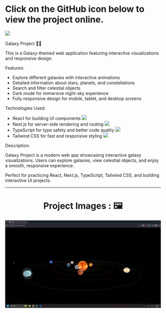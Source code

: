 <div>
  <h1>Click on the GitHub icon below to view the project online.</h1>
  <a href="https://hamiparsa.github.io/Galaxy/">
    <img src="https://img.shields.io/badge/github-%23121011.svg?style=for-the-badge&logo=github&logoColor=white"/>
  </a>
</div>

Galaxy Project 🌌✨

This is a Galaxy-themed web application featuring interactive visualizations and responsive design.

Features:
<ul>
  <li>
    Explore different galaxies with interactive animations
  </li>
  <li>
    Detailed information about stars, planets, and constellations
  </li>
  <li>
    Search and filter celestial objects
  </li>
  <li>
    Dark mode for immersive night-sky experience
  </li>
  <li>
    Fully responsive design for mobile, tablet, and desktop screens
  </li>
</ul>

Technologies Used:

<ul>
  <li>
    React for building UI components 
    <img width='20px' src='https://skillicons.dev/icons?i=react'>
  </li>
  <li>
    Next.js for server-side rendering and routing
    <img width='20px' src='https://skillicons.dev/icons?i=next'>
  </li>
  <li>
    TypeScript for type safety and better code quality
    <img width='20px' src='https://skillicons.dev/icons?i=typescript'>
  </li>
  <li>
    Tailwind CSS for fast and responsive styling
    <img width='20px' src='https://skillicons.dev/icons?i=tailwindcss'>
  </li>
</ul>

Description:

Galaxy Project is a modern web app showcasing interactive galaxy visualizations. Users can explore galaxies, view celestial objects, and enjoy a smooth, responsive experience.   

Perfect for practicing React, Next.js, TypeScript, Tailwind CSS, and building interactive UI projects.

<hr/>

<h1 align="center">Project Images : 🖼️</h1>
<div align="center">
  <img src="/pic1.png" width="700px" />
</div>
